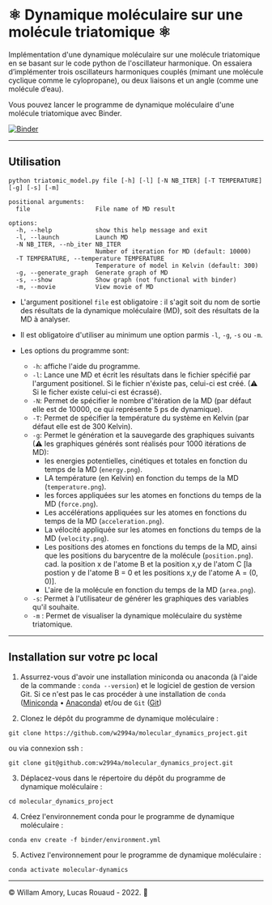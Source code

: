 # &#9883; Dynamique moléculaire sur une molécule triatomique &#9883;

Implémentation  d'une dynamique moléculaire sur une molécule triatomique en se basant sur le code python de l'oscillateur harmonique. On essaiera d’implémenter trois oscillateurs harmoniques couplés (mimant une molécule cyclique comme le cylopropane), ou deux liaisons et un angle (comme une molécule d’eau).  

Vous pouvez lancer le programme de dynamique moléculaire d'une molécule triatomique avec Binder.  

[![Binder](https://mybinder.org/badge_logo.svg)](https://mybinder.org/v2/gh/w2994a/molecular_dynamics_project/HEAD) 

---
## Utilisation

```
python triatomic_model.py file [-h] [-l] [-N NB_ITER] [-T TEMPERATURE] [-g] [-s] [-m]

positional arguments:
  file                  File name of MD result

options:
  -h, --help            show this help message and exit
  -l, --launch          Launch MD
  -N NB_ITER, --nb_iter NB_ITER
                        Number of iteration for MD (default: 10000)
  -T TEMPERATURE, --temperature TEMPERATURE
                        Temperature of model in Kelvin (default: 300)
  -g, --generate_graph  Generate graph of MD
  -s, --show            Show graph (not functional with binder)
  -m, --movie           View movie of MD
```

- L'argument positionel `file` est obligatoire : il s'agit soit du nom de sortie des résultats de la dynamique moléculaire (MD), soit des résultats de la MD à analyser.  

- Il est obligatoire d'utiliser au minimum une option parmis `-l`, `-g`, `-s` ou `-m`.  

- Les options du programme sont:
  - `-h`: affiche l'aide du programme.
  - `-l`: Lance une MD et écrit les résultats dans le fichier spécifié par l'argument positionel. Si le fichier n'éxiste pas, celui-ci est créé. (&#9888; Si le ficher existe celui-ci est écrassé).
  - `-N`: Permet de spécifier le nombre d'itération de la MD (par défaut elle est de 10000, ce qui représente 5 ps de dynamique).
  - `-T`: Permet de spécifier la température du système en Kelvin (par défaut elle est de 300 Kelvin).  
  - `-g`: Permet le génération et la sauvegarde des graphiques suivants (&#9888; les graphiques générés sont réalisés pour 1000 itérations de MD):
    - les energies potentielles, cinétiques et totales en fonction du temps de la MD (`energy.png`).
    - LA température (en Kelvin) en fonction du temps de la MD (`temperature.png`).
    - les forces appliquées sur les atomes en fonctions du temps de la MD (`force.png`).
    - Les accélérations appliquées sur les atomes en fonctions du temps de la MD (`acceleration.png`).
    - La vélocité appliquée sur les atomes en fonctions du temps de la MD (`velocity.png`).
    - Les positions des atomes en fonctions du temps de la MD, ainsi que les positions du barycentre de la molécule (`position.png`). cad. la position x de l'atome B et la position x,y de l'atom C [la postion y de l'atome B = 0 et les positions x,y de l'atome A = (0, 0)].
    - L'aire de la molécule en fonction du temps de la MD (`area.png`).
  - `-s`: Permet à l'utilisateur de générer les graphiques des variables qu'il souhaite.
  - `-m` : Permet de visualiser la dynamique moléculaire du système triatomique.

---
## Installation sur votre pc local
1. Assurrez-vous d'avoir une installation miniconda ou anaconda (à l'aide de la commande : `conda --version`) et le logiciel de gestion de version Git. Si ce n'est pas le cas procéder à une installation de `conda` ([Miniconda](https://docs.conda.io/en/latest/miniconda.html) • [Anaconda](https://www.anaconda.com/products/individual)) et/ou de `Git` ([Git](https://git-scm.com/downloads)) 

2. Clonez le dépôt du programme de dynamique moléculaire :  
```
git clone https://github.com/w2994a/molecular_dynamics_project.git
```
ou via connexion ssh : 
```
git clone git@github.com:w2994a/molecular_dynamics_project.git
```  

3. Déplacez-vous dans le répertoire du dépôt du programme de dynamique moléculaire :
```
cd molecular_dynamics_project
```  

4. Créez l'environnement conda pour le programme de dynamique moléculaire :
```
conda env create -f binder/environment.yml
```  

5. Activez l'environnement pour le programme de dynamique moléculaire :
```
conda activate molecular-dynamics
```  

---  

&#169; Willam Amory, Lucas Rouaud - 2022. &#129418;